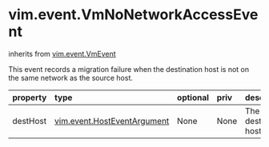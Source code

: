 vim.event.VmNoNetworkAccessEvent
================================
inherits from [vim.event.VmEvent](docs/vim.event.VmEvent.md)


This event records a migration failure when the destination host   is not on the same network as the source host.

| property | type | optional | priv | desc |
|:---------|:-----|:---------|:-----|:-----|
| destHost | [vim.event.HostEventArgument](vim.event.HostEventArgument.md "vim.event.HostEventArgument") | None | None | The destination host. |


